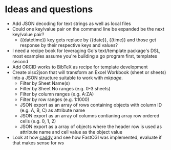 
# Ideas and questions

+ Add JSON decoding for text strings as well as local files
+ Could one key/value pair on the command line be expanded be the next key/value pair?
    + {{datetime}} key gets replace by {{date}}, {{time}} and those get response by their respective keys and values?
+ I need a recipe book for leveraging Go's text/template package's DSL, most examples assume you're building a go program first, templates second
+ Add ORCID works to BibTeX as recipe for template development
+ Create xlsx2json that will transform an Excel Workbook (sheet or sheets) into a JSON structure suitable to work with *mkpage*.
    + Filter by Sheet Name(s)
    + Filter by Sheet No ranges (e.g. 0-3 sheets)
    + Filter by column ranges (e.g. A:ZA)
    + Filter by row ranges (e.g. 1:1000)
    + JSON export as an array of rows containing objects with column ID (e.g. A, B, C) as attribute name
    + JSON export as an array of columns contianing array row ordered cells (e.g. 0, 1, 2)
    + JSON export as a array of objects where the header row is used as attribute name and cell value as the object value
+ Look at how [caddy](https://github.com/mholt/caddy) and see how FastCGI was implemented, evaluate if that makes sense for _ws_
